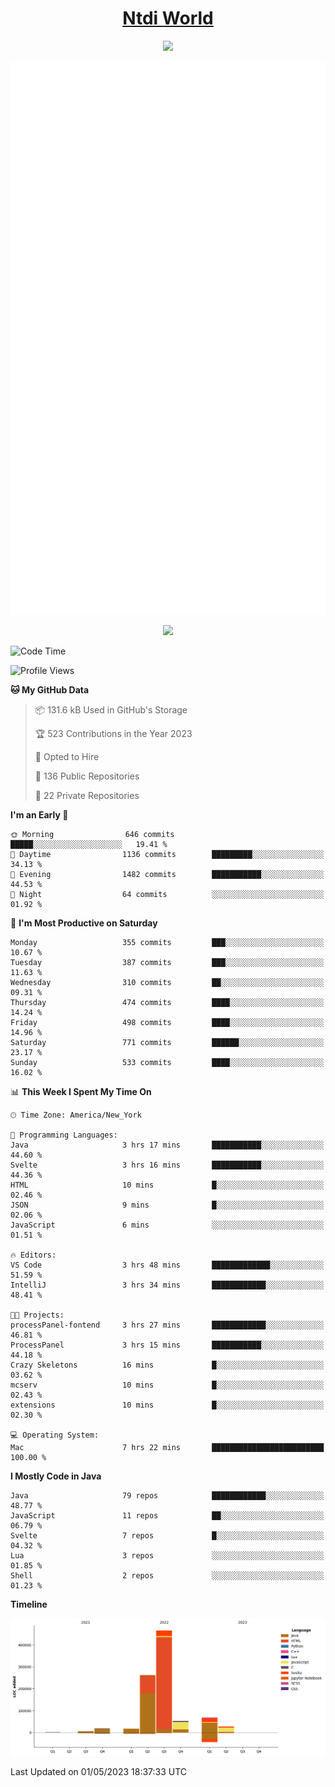 <h1 align="center"><a href="https://www.ntdi.world">Ntdi World</a></h1>
<p align="center">
  <a href="https://github.com/n-tdi"><img src="https://readme-typing-svg.herokuapp.com?lines=FullStack+Developer;Web+Developer;Open-Source+Enthusiast;Java+Developer;Spigot-API%20Developer;&center=true&width=500&height=50"></a>
</p>

<div align="center">
  <img src="/github-metrics.svg"></img>
  
  <img src="https://komarev.com/ghpvc/?username=n-tdi&color=green"></img>
</div>

<!-- May use later.. idk -->
<!-- <a href="http://www.github.com/n-tdi"><img src="https://github-readme-stats.vercel.app/api?username=n-tdi&show_icons=true&hide=&count_private=true&title_color=0891b2&text_color=ffffff&icon_color=0891b2&bg_color=1c1917&hide_border=true&show_icons=true" alt="n-tdi's GitHub stats" /></a> -->

<!--START_SECTION:waka-->
![Code Time](http://img.shields.io/badge/Code%20Time-246%20hrs%2019%20mins-blue)

![Profile Views](http://img.shields.io/badge/Profile%20Views-0-blue)

**🐱 My GitHub Data** 

> 📦 131.6 kB Used in GitHub's Storage 
 > 
> 🏆 523 Contributions in the Year 2023
 > 
> 💼 Opted to Hire
 > 
> 📜 136 Public Repositories 
 > 
> 🔑 22 Private Repositories 
 > 
**I'm an Early 🐤** 

```text
🌞 Morning                646 commits         █████░░░░░░░░░░░░░░░░░░░░   19.41 % 
🌆 Daytime                1136 commits        █████████░░░░░░░░░░░░░░░░   34.13 % 
🌃 Evening                1482 commits        ███████████░░░░░░░░░░░░░░   44.53 % 
🌙 Night                  64 commits          ░░░░░░░░░░░░░░░░░░░░░░░░░   01.92 % 
```
📅 **I'm Most Productive on Saturday** 

```text
Monday                   355 commits         ███░░░░░░░░░░░░░░░░░░░░░░   10.67 % 
Tuesday                  387 commits         ███░░░░░░░░░░░░░░░░░░░░░░   11.63 % 
Wednesday                310 commits         ██░░░░░░░░░░░░░░░░░░░░░░░   09.31 % 
Thursday                 474 commits         ████░░░░░░░░░░░░░░░░░░░░░   14.24 % 
Friday                   498 commits         ████░░░░░░░░░░░░░░░░░░░░░   14.96 % 
Saturday                 771 commits         ██████░░░░░░░░░░░░░░░░░░░   23.17 % 
Sunday                   533 commits         ████░░░░░░░░░░░░░░░░░░░░░   16.02 % 
```


📊 **This Week I Spent My Time On** 

```text
🕑︎ Time Zone: America/New_York

💬 Programming Languages: 
Java                     3 hrs 17 mins       ███████████░░░░░░░░░░░░░░   44.60 % 
Svelte                   3 hrs 16 mins       ███████████░░░░░░░░░░░░░░   44.36 % 
HTML                     10 mins             █░░░░░░░░░░░░░░░░░░░░░░░░   02.46 % 
JSON                     9 mins              █░░░░░░░░░░░░░░░░░░░░░░░░   02.06 % 
JavaScript               6 mins              ░░░░░░░░░░░░░░░░░░░░░░░░░   01.51 % 

🔥 Editors: 
VS Code                  3 hrs 48 mins       █████████████░░░░░░░░░░░░   51.59 % 
IntelliJ                 3 hrs 34 mins       ████████████░░░░░░░░░░░░░   48.41 % 

🐱‍💻 Projects: 
processPanel-fontend     3 hrs 27 mins       ████████████░░░░░░░░░░░░░   46.81 % 
ProcessPanel             3 hrs 15 mins       ███████████░░░░░░░░░░░░░░   44.18 % 
Crazy Skeletons          16 mins             █░░░░░░░░░░░░░░░░░░░░░░░░   03.62 % 
mcserv                   10 mins             █░░░░░░░░░░░░░░░░░░░░░░░░   02.43 % 
extensions               10 mins             █░░░░░░░░░░░░░░░░░░░░░░░░   02.30 % 

💻 Operating System: 
Mac                      7 hrs 22 mins       █████████████████████████   100.00 % 
```

**I Mostly Code in Java** 

```text
Java                     79 repos            ████████████░░░░░░░░░░░░░   48.77 % 
JavaScript               11 repos            ██░░░░░░░░░░░░░░░░░░░░░░░   06.79 % 
Svelte                   7 repos             █░░░░░░░░░░░░░░░░░░░░░░░░   04.32 % 
Lua                      3 repos             ░░░░░░░░░░░░░░░░░░░░░░░░░   01.85 % 
Shell                    2 repos             ░░░░░░░░░░░░░░░░░░░░░░░░░   01.23 % 
```



**Timeline**

![Lines of Code chart](https://raw.githubusercontent.com/n-tdi/n-tdi/main/assets/bar_graph.png)


 Last Updated on 01/05/2023 18:37:33 UTC
<!--END_SECTION:waka-->
